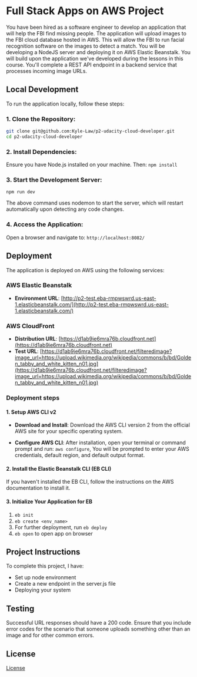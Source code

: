 # Full Stack Apps on AWS Project

You have been hired as a software engineer to develop an application that will help the FBI find missing people. The application will upload images to the FBI cloud database hosted in AWS. This will allow the FBI to run facial recognition software on the images to detect a match. You will be developing a NodeJS server and deploying it on AWS Elastic Beanstalk.
You will build upon the application we've developed during the lessons in this course. You'll complete a REST API endpoint in a backend service that processes incoming image URLs.

## Local Development

To run the application locally, follow these steps:

### 1. Clone the Repository:

```bash
git clone git@github.com:Kyle-Law/p2-udacity-cloud-developer.git
cd p2-udacity-cloud-developer
```

### 2. Install Dependencies:

Ensure you have Node.js installed on your machine. Then: `npm install`

### 3. Start the Development Server:

`npm run dev`

The above command uses nodemon to start the server, which will restart automatically upon detecting any code changes.

### 4. Access the Application:

Open a browser and navigate to: `http://localhost:8082/`

## Deployment

The application is deployed on AWS using the following services:

### AWS Elastic Beanstalk

- **Environment URL**: [http://p2-test.eba-rmpwswrd.us-east-1.elasticbeanstalk.com/](http://p2-test.eba-rmpwswrd.us-east-1.elasticbeanstalk.com/)

### AWS CloudFront

- **Distribution URL**: [https://d1ab9ie6mra76b.cloudfront.net](https://d1ab9ie6mra76b.cloudfront.net)
- **Test URL**: [https://d1ab9ie6mra76b.cloudfront.net/filteredimage?image_url=https://upload.wikimedia.org/wikipedia/commons/b/bd/Golden_tabby_and_white_kitten_n01.jpg](https://d1ab9ie6mra76b.cloudfront.net/filteredimage?image_url=https://upload.wikimedia.org/wikipedia/commons/b/bd/Golden_tabby_and_white_kitten_n01.jpg)

### Deployment steps

#### 1. Setup AWS CLI v2

- **Download and Install**:
  Download the AWS CLI version 2 from the official AWS site for your specific operating system.

- **Configure AWS CLI**:
  After installation, open your terminal or command prompt and run: `aws configure`, You will be prompted to enter your AWS credentials, default region, and default output format.

#### 2. Install the Elastic Beanstalk CLI (EB CLI)

If you haven't installed the EB CLI, follow the instructions on the AWS documentation to install it.

#### 3. Initialize Your Application for EB

1. `eb init`
2. `eb create <env_name>`
3. For further deployment, run `eb deploy`
4. `eb open` to open app on browser

## Project Instructions

To complete this project, I have:

- Set up node environment
- Create a new endpoint in the server.js file
- Deploying your system

## Testing

Successful URL responses should have a 200 code. Ensure that you include error codes for the scenario that someone uploads something other than an image and for other common errors.

## License

[License](LICENSE.txt)
